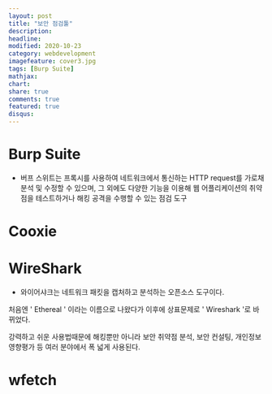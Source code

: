 ```yaml
---
layout: post
title: "보안 점검툴"
description: 
headline: 
modified: 2020-10-23
category: webdevelopment
imagefeature: cover3.jpg
tags: [Burp Suite]
mathjax: 
chart: 
share: true
comments: true
featured: true
disqus:
---
```


# Burp Suite
- 버프 스위트는 프록시를 사용하여 네트워크에서 통신하는 HTTP request를 가로채 분석 및 수정할 수 있으며, 그 외에도 다양한 기능을 이용해 웹 어플리케이션의 취약점을 테스트하거나 해킹 공격을 수행할 수 있는 점검 도구

# Cooxie

# WireShark
- 와이어샤크는 네트워크 패킷을 캡처하고 분석하는 오픈소스 도구이다.

처음엔 ' Ethereal ' 이라는 이름으로 나왔다가 이후에 상표문제로 ' Wireshark '로 바뀌었다.

강력하고 쉬운 사용법때문에 해킹뿐만 아니라 보안 취약점 분석, 보안 컨설팅, 개인정보 영향평가 등 여러 분야에서 폭 넓게 사용된다.

# wfetch